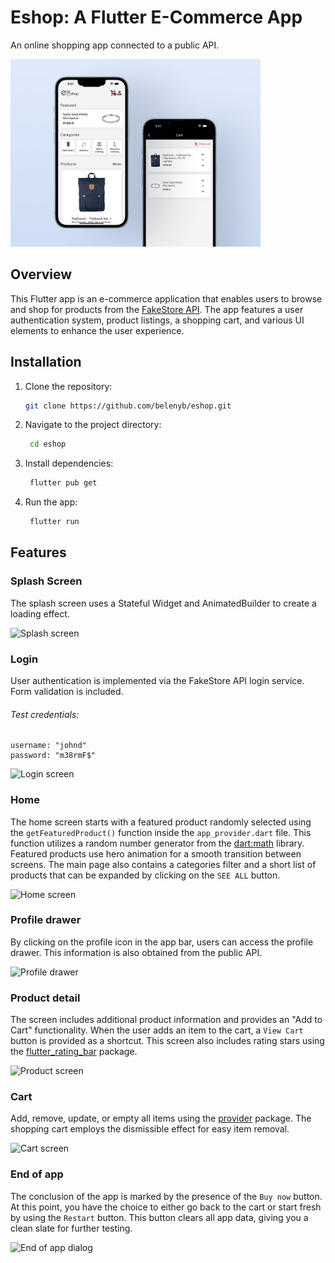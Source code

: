 # Eshop: A Flutter E-Commerce App

An online shopping app connected to a public API.

<img src="assets/docs/cover.png" alt="App Logo" width="400">

## Overview

This Flutter app is an e-commerce application that enables users to browse and shop for products from the [FakeStore API](https://fakestoreapi.com/). The app features a user authentication system, product listings, a shopping cart, and various UI elements to enhance the user experience.

## Installation

1. Clone the repository:

   ```bash
   git clone https://github.com/belenyb/eshop.git

2. Navigate to the project directory:
   ```bash
    cd eshop

3. Install dependencies:
   ```bash
    flutter pub get

4. Run the app:
   ```bash
    flutter run

## Features

### Splash Screen
The splash screen uses a Stateful Widget and AnimatedBuilder to create a loading effect.

<img src="assets/docs/splashscreen.gif" width=200 height=auto alt="Splash screen" />

### Login
User authentication is implemented via the FakeStore API login service. Form validation is included.

###### Test credentials:
```
username: "johnd"
password: "m38rmF$"
```

<img src="assets/docs/login.gif" width=200 height=auto alt="Login screen" />

### Home
The home screen starts with a featured product randomly selected using the `getFeaturedProduct()` function inside the `app_provider.dart` file. This function utilizes a random number generator from the [dart:math](https://api.dart.dev/stable/3.2.3/dart-math/dart-math-library.html) library. Featured products use hero animation for a smooth transition between screens. The main page also contains a categories filter and a short list of products that can be expanded by clicking on the `SEE ALL` button.

<img src="assets/docs/home.gif" width=200 height=auto alt="Home screen" />

### Profile drawer
By clicking on the profile icon in the app bar, users can access the profile drawer. This information is also obtained from the public API.

<img src="assets/docs/profile.png" width=200 height=auto alt="Profile drawer" />

### Product detail
The screen includes additional product information and provides an "Add to Cart" functionality. When the user adds an item to the cart, a `View Cart` button is provided as a shortcut. This screen also includes rating stars using the [flutter_rating_bar](https://pub.dev/packages/flutter_rating_bar) package.

<img src="assets/docs/product.gif" width=200 height=auto alt="Product screen" />

### Cart
Add, remove, update, or empty all items using the [provider](https://pub.dev/packages/provider) package. The shopping cart employs the dismissible effect for easy item removal.

<img src="assets/docs/cart.gif" width=200 height=auto alt="Cart screen" />

### End of app
The conclusion of the app is marked by the presence of the `Buy now` button. At this point, you have the choice to either go back to the cart or start fresh by using the `Restart` button. This button clears all app data, giving you a clean slate for further testing.

<img src="assets/docs/buynow.png" width=200 height=auto alt="End of app dialog" />
